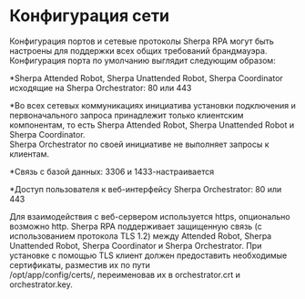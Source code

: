 # Конфигурация сети

Конфигурация портов и сетевые протоколы Sherpa RPA могут быть настроены для поддержки всех общих требований брандмауэра. Конфигурация порта по умолчанию выглядит следующим образом:

\*Sherpa Attended Robot, Sherpa Unattended Robot, Sherpa Coordinator исходящие на Sherpa Orchestrator: 80 или 443

\*Во всех сетевых коммуникациях инициатива установки подключения и первоначального запроса принадлежит только клиентским компонентам, то есть Sherpa Attended Robot, Sherpa Unattended Robot и Sherpa Coordinator.\
Sherpa Orchestrator по своей инициативе не выполняет запросы к клиентам.

\*Связь с базой данных: 3306 и 1433-настраивается

\*Доступ пользователя к веб-интерфейсу Sherpa Orchestrator: 80 или 443

Для взаимодействия с веб-сервером используется https, опционально возможно http. Sherpa RPA поддерживает защищенную связь (с использованием протокола TLS 1.2) между Attended Robot, Sherpa Unattended Robot, Sherpa Coordinator и Sherpa Orchestrator. При установке с помощью TLS клиент должен предоставить необходимые сертификаты, разместив их по пути\
/opt/app/config/certs/, переименовав их в orchestrator.crt и orchestrator.key.
